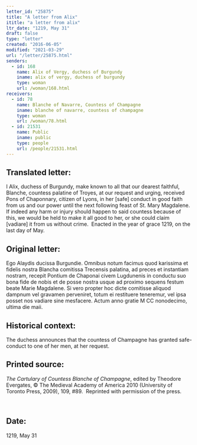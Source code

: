 ```yaml
---
letter_id: "25875"
title: "A letter from Alix"
ititle: "a letter from alix"
ltr_date: "1219, May 31"
draft: false
type: "letter"
created: "2016-06-05"
modified: "2021-03-29"
url: "/letter/25875.html"
senders:
  - id: 168
    name: Alix of Vergy, duchess of Burgundy
    iname: alix of vergy, duchess of burgundy
    type: woman
    url: /woman/168.html
receivers:
  - id: 78
    name: Blanche of Navarre, Countess of Champagne
    iname: blanche of navarre, countess of champagne
    type: woman
    url: /woman/78.html
  - id: 21531
    name: Public
    iname: public
    type: people
    url: /people/21531.html
---
```

<h2> Translated letter:</h2><p>I Alix, duchess of Burgundy, make known to all that our dearest faithful, Blanche, countess palatine of Troyes, at our request and urging, received Pons of Chaponnary, citizen of Lyons, in her [safe] conduct in good faith from us and our power until the next following feast of St. Mary Magdalene.&nbsp; If indeed any harm or injury should happen to said countess because of this, we would be held to make it all good to her, or she could claim [vadiare] it from us without crime.&nbsp; Enacted in the year of grace 1219, on the last day of May.</p><h2 class="mt-4"> Original letter:</h2><p>Ego Alaydis ducissa Burgundie. Omnibus notum facimus quod karissima et fidelis nostra Blancha comitissa Trecensis palatina, ad preces et instantiam nostram, recepit Pontium de Chaponai civem Lugdunenis in conductu suo bona fide de nobis et de posse nostra usque ad proximo sequens festum beate Marie Magdalene. Si vero propter hoc dicte comitisse aliquod dampnum vel gravamen perveniret, totum ei restituere teneremur, vel ipsa posset nos vadiare sine mesfacere. Actum anno gratie M CC nonodecimo, ultima die maii.</p><h2 class="mt-4"> Historical context:</h2><p>The duchess announces that the countess of Champagne has granted safe-conduct to one of her men, at her request.</p><h2 class="mt-4"> Printed source:</h2><p><i>The Cartulary of Countess Blanche of Champagne</i>, edited by Theodore Evergates, © The Medieval Academy of America 2010 (University of Toronto Press, 2009), 109, #89.&nbsp; Reprinted with permission of the press.</p><p>&nbsp;</p><h2 class="mt-4"> Date:</h2>1219, May 31